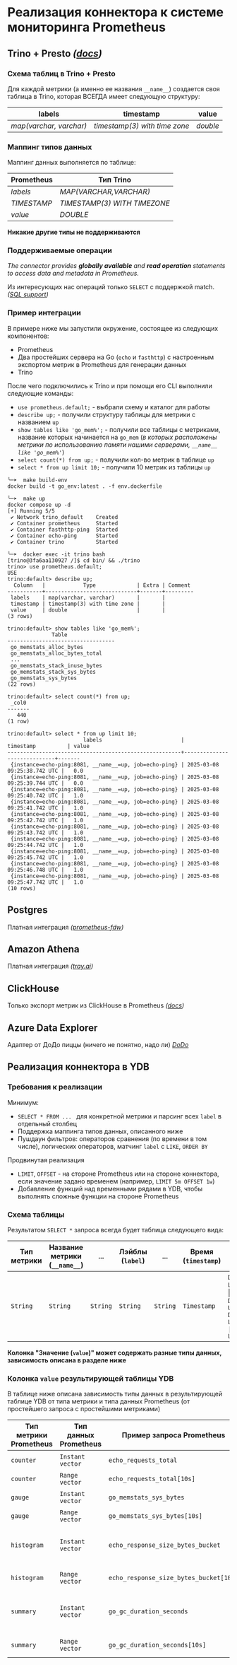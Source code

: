 # Реализация коннектора к системе мониторинга Prometheus

## Trino + Presto _([docs](https://trino.io/docs/current/connector/prometheus.html#prometheus-connector))_

### Схема таблиц в Trino + Presto

Для каждой метрики (а именно ее названия `__name__`) создается своя таблица в Trino, которая ВСЕГДА имеет следующую структуру:

| labels                   | timestamp                     | value    |
|--------------------------|-------------------------------|----------|
| _map(varchar, varchar)_  | _timestamp(3) with time zone_ | _double_ |

### Маппинг типов данных

Маппинг данных выполняется по таблице:

| Prometheus          | Тип Trino                    |
|---------------------|------------------------------|
| _labels_            | _MAP(VARCHAR,VARCHAR)_       |
| _TIMESTAMP_         | _TIMESTAMP(3) WITH TIMEZONE_ |
| _value_             | _DOUBLE_                     |

**Никакие другие типы не поддерживаются**

### Поддерживаемые операции

_The connector provides **globally available** and **read operation** statements to access data and metadata in Prometheus._

Из интересующих нас операций только `SELECT` с поддержкой match. _([SQL support](https://trino.io/docs/current/connector/prometheus.html#sql-support))_

### Пример интеграции

В примере ниже мы запустили окружение, состоящее из следующих компонентов:

- Prometheus
- Два простейших сервера на Go (`echo` и `fasthttp`) с настроенным экспортом метрик в Prometheus для генерации данных
- Trino

После чего подключились к Trino и при помощи его CLI выполнили следующие команды:

- `use prometheus.default;` - выбрали схему и каталог для работы
- `describe up;` - получили структуру таблицы для метрики с названием `up`
- `show tables like 'go_mem%';` - получили все таблицы с метриками, название которых начинается на `go_mem` (_в которых расположены метрики по использованию памяти нашими серверами, `__name__ like 'go_mem%'`_)
- `select count(*) from up;` - получили кол-во метрик в таблице `up`
- `select * from up limit 10;` - получили 10 метрик из таблицы `up`

```shell
╰─➤  make build-env
docker build -t go_env:latest . -f env.dockerfile

╰─➤  make up 
docker compose up -d
[+] Running 5/5
 ✔ Network trino_default    Created
 ✔ Container prometheus     Started
 ✔ Container fasthttp-ping  Started
 ✔ Container echo-ping      Started
 ✔ Container trino          Started

╰─➤  docker exec -it trino bash
[trino@3fa6aa130927 /]$ cd bin/ && ./trino
trino> use prometheus.default;
USE
trino:default> describe up;
  Column   |            Type             | Extra | Comment 
-----------+-----------------------------+-------+---------
 labels    | map(varchar, varchar)       |       |         
 timestamp | timestamp(3) with time zone |       |         
 value     | double                      |       |         
(3 rows)

trino:default> show tables like 'go_mem%';
              Table               
----------------------------------
 go_memstats_alloc_bytes          
 go_memstats_alloc_bytes_total     
 ...       
 go_memstats_stack_inuse_bytes    
 go_memstats_stack_sys_bytes      
 go_memstats_sys_bytes            
(22 rows)

trino:default> select count(*) from up;
 _col0 
-------
   440 
(1 row)

trino:default> select * from up limit 10;
                        labels                         |          timestamp          | value 
-------------------------------------------------------+-----------------------------+-------
 {instance=echo-ping:8081, __name__=up, job=echo-ping} | 2025-03-08 09:25:38.742 UTC |   0.0 
 {instance=echo-ping:8081, __name__=up, job=echo-ping} | 2025-03-08 09:25:39.744 UTC |   0.0 
 {instance=echo-ping:8081, __name__=up, job=echo-ping} | 2025-03-08 09:25:40.742 UTC |   1.0 
 {instance=echo-ping:8081, __name__=up, job=echo-ping} | 2025-03-08 09:25:41.742 UTC |   1.0 
 {instance=echo-ping:8081, __name__=up, job=echo-ping} | 2025-03-08 09:25:42.742 UTC |   1.0 
 {instance=echo-ping:8081, __name__=up, job=echo-ping} | 2025-03-08 09:25:43.742 UTC |   1.0 
 {instance=echo-ping:8081, __name__=up, job=echo-ping} | 2025-03-08 09:25:44.742 UTC |   1.0 
 {instance=echo-ping:8081, __name__=up, job=echo-ping} | 2025-03-08 09:25:45.742 UTC |   1.0 
 {instance=echo-ping:8081, __name__=up, job=echo-ping} | 2025-03-08 09:25:46.748 UTC |   1.0 
 {instance=echo-ping:8081, __name__=up, job=echo-ping} | 2025-03-08 09:25:47.742 UTC |   1.0 
(10 rows)
```

## Postgres

Платная интеграция _([prometheus-fdw](https://tembo.io/blog/monitoring-with-prometheus-fdw))_

## Amazon Athena

Платная интеграция _([tray.ai](https://tray.ai/connectors/amazon-athena-prometheus-integrations))_

## ClickHouse

Только экспорт метрик из ClickHouse в Prometheus _([docs](https://clickhouse.com/docs/integrations/prometheus))_

## Azure Data Explorer

Адаптер от ДоДо пиццы (ничего не понятно, надо ли) _[DoDo](https://github.com/dodopizza/Prometheus-AzureDataExplorer?tab=readme-ov-file)_

## Реализация коннектора в YDB

### Требования к реализации

Минимум:
- `SELECT * FROM ... ` для конкретной метрики и парсинг всех `label` в отдельный столбец
- Поддержка маппинга типов данных, описанного ниже
- Пушдаун фильтров: операторов сравнения (по времени в том числе), логических операторов, матчинг `label` с `LIKE`, `ORDER BY`

Продвинутая реализация
- `LIMIT`, `OFFSET` - на стороне Prometheus или на стороне коннектора, если значение задано временем (например, `LIMIT 5m OFFSET 1w`)
- Добавление функций над временными рядами в YDB, чтобы выполнять сложные функции на стороне Prometheus

### Схема таблицы

Результатом `SELECT *` запроса всегда будет таблица следующего вида:

| Тип метрики | Название метрики (`__name__`) | ...      | Лэйблы (`label`) | ...      | Время (`timestamp`) | Значение (`value`)                                                                                  |
|-------------|-------------------------------|----------|------------------|----------|---------------------|-----------------------------------------------------------------------------------------------------|
| `String`    | `String`                      | `String` | `String`         | `String` | `Timestamp`         | `Double` \| `List<Double>` \| `Dict<Double, Uint64 \| Double \| List<Uint64> \| List<Double>>` |

**Колонка "Значение (`value`)" может содержать разные типы данных, зависимость описана в разделе ниже**

### Колонка `value` результирующей таблицы YDB

В таблице ниже описана зависимость типы данных в результирующей таблице YDB от типа метрики и типа данных Prometheus (от простейшего запроса с простейшими метриками)

| Тип метрики Prometheus | Тип данных Prometheus | Пример запроса Prometheus              | YDB                           | Комментарий                                                                                                         |
|------------------------|-----------------------|----------------------------------------|-------------------------------|---------------------------------------------------------------------------------------------------------------------|
| `counter`              | `Instant vector`      | `echo_requests_total`                  | `Double`                     | `echo_requests_total` - `counter` метрика                                                                           |
| `counter`              | `Range vector`        | `echo_requests_total[10s]`             | `List<Double>`               | `List<10 значений метрики из предыдущих 10 секунд>`                                                                 |
| `gauge`                | `Instant vector`      | `go_memstats_sys_bytes`                | `Double`                     | `go_memstats_sys_bytes` - `gauge` метрика                                                                           |
| `gauge`                | `Range vector`        | `go_memstats_sys_bytes[10s]`           | `List<Double>`               | `List<10 значений метрики из предыдущих 10 секунд>`                                                                 |
| `histogram`            | `Instant vector`      | `echo_response_size_bytes_bucket`      | `Dict<Double, Uint64>`       | `echo_response_size_bytes_bucket` - `histogram` метрика; <br/><br/> `Dict<значение le (<=), кол-во значений <= le>` |
| `histogram`            | `Range vector`        | `echo_response_size_bytes_bucket[10s]` | `Dict<Double, List<Uint64>>` | `Dict<значение le (<=), List<10 значений кол-ва предыдущих 10 секунд>>`                                             |
| `summary`              | `Instant vector`      | `go_gc_duration_seconds`               | `Dict<Float, Double>`        | `go_gc_duration_seconds` - `summary` метрика; <br/><br/> `Dict<уровень quantile (от 0 до 1), значение quantile>`    |
| `summary`              | `Range vector`        | `go_gc_duration_seconds[10s]`          | `Dict<Float, List<Double>>`  | `Dict<уровень quantile (от 0 до 1), List<значения 10 квантилей предыдущих 10 секунд>>`                              |
